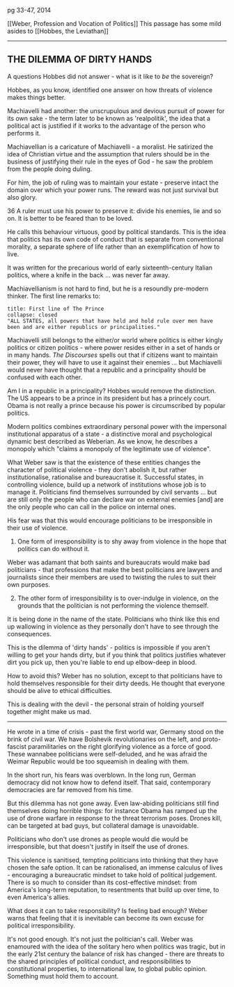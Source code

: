 pg 33-47, 2014

[[Weber, Profession and Vocation of Politics]]
This passage has some mild asides to [[Hobbes, the Leviathan]]

---
## THE DILEMMA OF DIRTY HANDS

A questions Hobbes did not answer - what is it like to *be* the sovereign?

Hobbes, as you know, identified one answer on how threats of violence makes things better.

Machiavelli had another: the unscrupulous and devious pursuit of power for its own sake - the term later to be known as 'realpolitik', the idea that a political act is justified if it works to the advantage of the person who performs it.

Machiavellian is a caricature of Machiavelli - a moralist.
He satirized the idea of Christian virtue and the assumption that rulers should be in the business of justifying their rule in the eyes of God - he saw the problem from the people doing duling.

For him, the job of ruling was to maintain your estate - preserve intact the domain over which your power runs. The reward was not just survival but also glory.

36 A ruler must use his power to preserve it: divide his enemies, lie and so on. It is better to be feared than to be loved.

He calls this behaviour virtuous, good by political standards. This is the idea that politics has its own code of conduct that is separate from conventional morality, a separate sphere of life rather than an exemplification of how to live.

It was written for the precarious world of early sixteenth-century Italian politics, where a knife in the back ... was never far away.

Machiavellianism is not hard to find, but he is a resoundly pre-modern thinker. The first line remarks to:

```ad-quote
title: First line of The Prince
collapse: closed
"ALL STATES, all powers that have held and hold rule over men have been and are either republics or principalities."
```

Machiavelli still belongs to the either/or world where politics is either kingly politics or citizen politics - where power resides either in a set of hands or in many hands. *The Discourses* spells out that if citizens want to maintain their power, they will have to use it against their enemies ... but Machiavelli would never have thought that a republic and a principality should be confused with each other.

Am I in a republic in a principality? Hobbes would remove the distinction. The US appears to be a prince in its president but has a princely court. Obama is not really a prince because his power is circumscribed by popular politics.

Modern politics combines extraordinary personal power with the impersonal institutional apparatus of a state - a distinctive moral and psychological dynamic best described as Weberian. As we know, he describes a monopoly which "claims a monopoly of the legitimate use of violence".

What Weber saw is that the existence of these entities changes the character of political violence - they don't abolish it, but rather institutionalise, rationalise and bureaucratise it. Successful states, in controlling violence, build up a network of institutions whose job is to manage it. Politicians find themselves surrounded by civil servants ... but are still only the people who can declare war on external enemies [and] are the only people who can call in the police on internal ones.

His fear was that this would encourage politicians to be irresponsible in their use of violence.

1. One form of irresponsibility is to shy away from violence in the hope that politics can do without it.

Weber was adamant that both saints and bureaucrats would make bad politicians - that professions that make the best politicians are lawyers and journalists since their members are used to twisting the rules to suit their own purposes.

2. The other form of irresponsibility is to over-indulge in violence, on the grounds that the politician is not performing the violence themself.

It is being done in the name of the state. Politicians who think like this end up wallowing in violence as they personally don't have to see through the consequences.

This is the dilemma of 'dirty hands' - politics is impossible if you aren't willing to get your hands dirty, but if you think that politics justifies whatever dirt you pick up, then you're liable to end up elbow-deep in blood.

How to avoid this? Weber has no solution, except to that politicians have to hold themselves responsible for their dirty deeds. He thought that everyone should be alive to ethical difficulties.

This is dealing with the devil - the personal strain of holding yourself together might make us mad.

---

He wrote in a time of crisis - past the first world war, Germany stood on the brink of civil war. We have Bolshevik revolutionaries on the left, and proto-fascist paramilitaries on the right glorifying violence as a force of good. These wannabee politicians were self-deluded, and he was afraid the Weimar Republic would be too squeamish in dealing with them.

In the short run, his fears was overblown. In the long run, German democracy did not know how to defend itself. That said, contemporary democracies are far removed from his time.

But this dilemma has not gone away. Even law-abiding politicians still find themselves doing horrible things: for instance Obama has ramped up the use of drone warfare in response to the threat terrorism poses. Drones kill, can be targeted at bad guys, but collateral damage is unavoidable.

Politicians who don't use drones as people would die would be irresponsible, but that doesn't justify in itself the use of drones.

This violence is sanitised, tempting politicians into thinking that they have chosen the safe option. It can be rationalised, an immense calculus of lives - encouraging a bureaucratic mindset to take hold of political judgement. There is so much to consider than its cost-effective mindset: from America's long-term reputation, to resentments that build up over time, to even America's allies.

What does it can to take responsibility? Is feeling bad enough? Weber warns that feeling that it is inevitable can become its own excuse for political irresponsibility.

It's not good enough. It's not just the politician's call. Weber was enamoured with the idea of the solitary hero when politics was tragic, but in the early 21st century the balance of risk has changed - there are threats to the shared principles of political conduct, and responsibilities to constitutional properties, to international law, to global public opinion. Something must hold them to account.